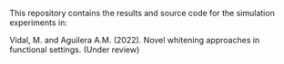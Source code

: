 This repository contains the results and source code for the simulation experiments in:

Vidal, M. and Aguilera A.M. (2022). Novel whitening approaches in functional settings. (Under review)
